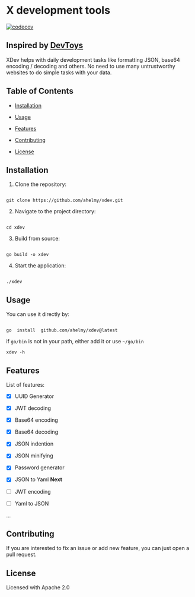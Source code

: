 
# X development tools

[![codecov](https://codecov.io/gh/ahelmy/xdev/graph/badge.svg?token=INCX6KXGD7)](https://codecov.io/gh/ahelmy/xdev)
  

## Inspired by [DevToys](https://github.com/veler/DevToys)

XDev helps with daily development tasks like formatting JSON, base64 encoding / decoding and others. No need to use many untrustworthy websites to do simple tasks with your data.

  

## Table of Contents

  

- [Installation](#installation)

- [Usage](#usage)

- [Features](#features)

- [Contributing](#contributing)

- [License](#license)

  

## Installation

  

1. Clone the repository:

```shell

git clone https://github.com/ahelmy/xdev.git

```

  

2. Navigate to the project directory:

```shell

cd xdev

```

  

3. Build from source:

```shell

go build -o xdev

```

  

4. Start the application:

```shell

./xdev

```

  

## Usage

  

You can use it directly by:

  

```shell

go  install  github.com/ahelmy/xdev@latest

```

if `go/bin` is not in your path, either add it or use `~/go/bin`

```shell
xdev -h
```

## Features

  

List of features:

- [X] UUID Generator

- [X] JWT decoding

- [X] Base64 encoding

- [X] Base64 decoding

- [X] JSON indention

- [X] JSON minifying

- [X] Password generator  

- [X] JSON to Yaml
**Next**

- [ ] JWT encoding

- [ ] Yaml to JSON

...

  

## Contributing

  

If you are interested to fix an issue or add new feature, you can just open a pull request.

  

## License

  

Licensed with Apache 2.0
